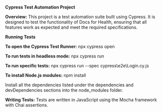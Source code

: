 **Cypress Test Automation Project**

**Overview:**
This project is a test automation suite built using Cypress. It is designed to test the functionality of Docs for Health, ensuring that all features work as expected and meet the required specifications.


**Running Tests**

**To open the Cypress Test Runner:**
npx cypress open

**To run tests in headless mode:**
npx cypress run

**To run specific tests:**
npx cypress run --spec cypress\e2e\Login.cy.js

**To install Node.js modules:**
npm install

Install all the dependencies listed under the dependencies and devDependencies sections into the node_modules folder.


**Writing Tests:**
Tests are written in JavaScript using the Mocha framework with Chai assertions.
